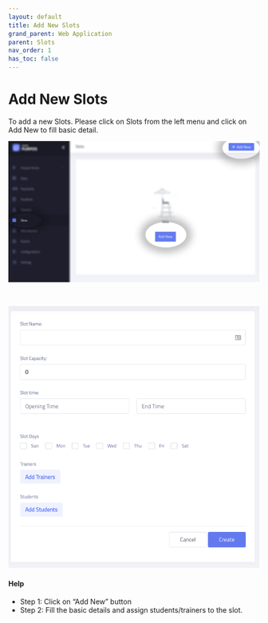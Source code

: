 ```yaml
---
layout: default
title: Add New Slots
grand_parent: Web Application
parent: Slots
nav_order: 1
has_toc: false
---
```


<script src="/auth.js"></script>

# Add New Slots

To add a new Slots. Please click on <a>Slots</a> from the left menu and click on <a>Add New</a> to fill basic detail.

![](/assets/images/slots/add-new.jpg)

<br />

![](/assets/images/slots/step-1.png)

#### Help

- Step 1: Click on “Add New” button
- Step 2: Fill the basic details and assign students/trainers to the slot.
